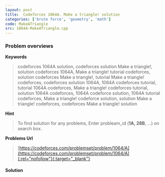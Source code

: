 ```yaml
---
layout: post
title:  Codeforces 1064A. Make a triangle! solution
categories: ['brute force', 'geometry', 'math']
code: MakeATriangle
src: 1064A-MakeATriangle.cpp
---
```

### **Problem overviews**

**Keywords**
> codeforces 1064A solution, codeforces solution Make a triangle!, solution codeforces 1064A, Make a triangle! tutorial codeforces, solution codeforces Make a triangle!, tutorial Make a triangle! codeforces, codeforces solution 1064A, 1064A codeforces tutorial, tutorial 1064A codeforces, Make a triangle! codeforces tutorial, solution 1064A codeforces, 1064A codeforce solution, 1064A tutorial codeforces, Make a triangle! codeforce solution, solution Make a triangle! codeforces, codeforces Make a triangle! solution

**Hint**
> To find solution for any problems, Enter probleam_id (**1A, 28B**, ...) on search box. 

**Problems Url**
> [https://codeforces.com/problemset/problem/1064/A](https://codeforces.com/problemset/problem/1064/A){:rel="nofollow"}{:target="_blank"}

#### **Solution**



